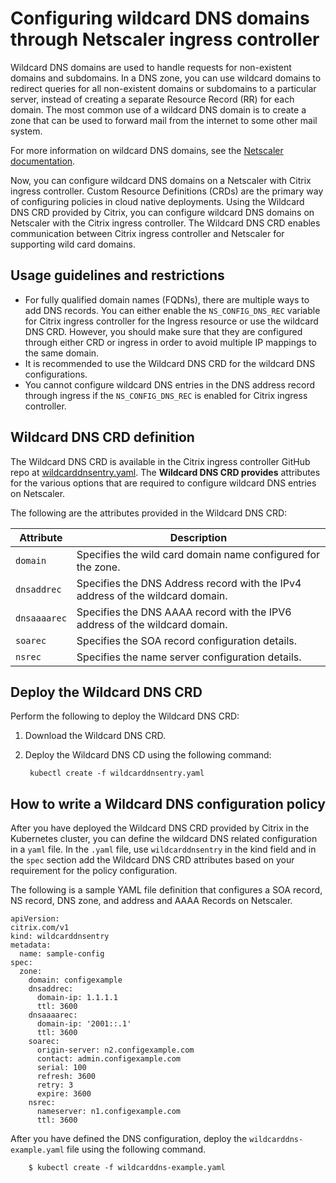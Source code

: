 
# Configuring wildcard DNS domains through Netscaler ingress controller

Wildcard DNS domains are used to handle requests for non-existent domains and subdomains. In a DNS zone, you can use wildcard domains to redirect queries for all non-existent domains or subdomains to a particular server, instead of creating a separate Resource Record (RR) for each domain. The most common use of a wildcard DNS domain is to create a zone that can be used to forward mail from the internet to some other mail system.

For more information on wildcard DNS domains, see the [Netscaler documentation](https://docs.citrix.com/en-us/citrix-adc/current-release/dns/supporting-wildcard-dns-domains.html).

Now, you can configure wildcard DNS domains on a Netscaler with Citrix ingress controller. Custom Resource Definitions (CRDs) are the primary way of configuring policies in cloud native deployments. Using the Wildcard DNS CRD provided by Citrix, you can configure wildcard DNS domains on Netscaler with the Citrix ingress controller. The Wildcard DNS CRD enables communication between Citrix ingress controller and Netscaler for supporting wild card domains.

## Usage guidelines and restrictions

-  For fully qualified domain names (FQDNs), there are multiple ways to add DNS records. You can either enable the `NS_CONFIG_DNS_REC` variable for Citrix ingress controller for the Ingress resource or use the wildcard DNS CRD. However, you should make sure that they are configured through either CRD or ingress in order to avoid multiple IP mappings to the same domain.
-  It is recommended to use the Wildcard DNS CRD for the wildcard DNS configurations.
-  You cannot configure wildcard DNS entries in the DNS address record through ingress if the `NS_CONFIG_DNS_REC` is enabled for Citrix ingress controller.

## Wildcard DNS CRD definition

The Wildcard DNS CRD is available in the Citrix ingress controller GitHub repo at [wildcarddnsentry.yaml](https://github.com/netscaler/netscaler-k8s-ingress-controller/blob/master/crd/wildcard-dns/wildcarddnsentry.yaml). The **Wildcard DNS CRD provides** attributes for the various options that are required to configure wildcard DNS entries on Netscaler.

The following are the attributes provided in the Wildcard DNS CRD:

| Attribute | Description |
| --------- | ----------- |
| `domain` | Specifies the wild card domain name configured for the zone.|
| `dnsaddrec` | Specifies the DNS Address record with the IPv4 address of the wildcard domain.|
|`dnsaaaarec`| Specifies the DNS AAAA record with the IPV6 address of the wildcard domain.|
| `soarec`| Specifies the SOA record configuration details.|
| `nsrec` |Specifies the name server configuration details.|

## Deploy the Wildcard DNS CRD

Perform the following to deploy the Wildcard DNS CRD:

1. Download the Wildcard DNS CRD.

1. Deploy the Wildcard DNS CD using the following command:

        kubectl create -f wildcarddnsentry.yaml

## How to write a Wildcard DNS configuration policy

After you have deployed the Wildcard DNS CRD provided by Citrix in the Kubernetes cluster, you can define the wildcard DNS related configuration in a `yaml` file. In the `.yaml` file, use `wildcarddnsentry` in the kind field and in the `spec` section add the Wildcard DNS CRD attributes based on your requirement for the policy configuration.

The following is a sample YAML file definition that configures a SOA record, NS record, DNS zone, and address and AAAA Records on Netscaler.

```
apiVersion:
citrix.com/v1
kind: wildcarddnsentry
metadata:
  name: sample-config
spec:
  zone:
    domain: configexample
    dnsaddrec:
      domain-ip: 1.1.1.1
      ttl: 3600
    dnsaaaarec:
      domain-ip: '2001::.1'
      ttl: 3600
    soarec:
      origin-server: n2.configexample.com
      contact: admin.configexample.com
      serial: 100
      refresh: 3600
      retry: 3
      expire: 3600
    nsrec:
      nameserver: n1.configexample.com
      ttl: 3600
```

After you have defined the DNS configuration, deploy the `wildcarddns-example.yaml` file using the following command.

        $ kubectl create -f wildcarddns-example.yaml
